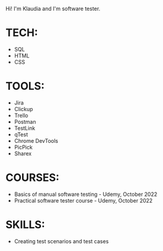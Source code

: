 Hi! I'm Klaudia and I'm software tester. 

# TECH:
* SQL
* HTML
* CSS

# TOOLS:
* Jira
* Clickup
* Trello
* Postman
* TestLink
* qTest
* Chrome DevTools
* PicPick
* Sharex

# COURSES:
* Basics of manual software testing - Udemy, October 2022
* Practical software tester course - Udemy, October 2022

# SKILLS:
* Creating test scenarios and test cases
